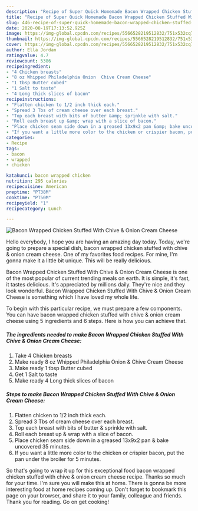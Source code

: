 ```yaml
---
description: "Recipe of Super Quick Homemade Bacon Wrapped Chicken Stuffed With Chive &amp;amp; Onion Cream Cheese"
title: "Recipe of Super Quick Homemade Bacon Wrapped Chicken Stuffed With Chive &amp;amp; Onion Cream Cheese"
slug: 446-recipe-of-super-quick-homemade-bacon-wrapped-chicken-stuffed-with-chive-and-amp-onion-cream-cheese
date: 2020-08-19T17:13:52.925Z
image: https://img-global.cpcdn.com/recipes/5566528219512832/751x532cq70/bacon-wrapped-chicken-stuffed-with-chive-onion-cream-cheese-recipe-main-photo.jpg
thumbnail: https://img-global.cpcdn.com/recipes/5566528219512832/751x532cq70/bacon-wrapped-chicken-stuffed-with-chive-onion-cream-cheese-recipe-main-photo.jpg
cover: https://img-global.cpcdn.com/recipes/5566528219512832/751x532cq70/bacon-wrapped-chicken-stuffed-with-chive-onion-cream-cheese-recipe-main-photo.jpg
author: Ella Jordan
ratingvalue: 4.7
reviewcount: 5386
recipeingredient:
- "4 Chicken breasts"
- "8 oz Whipped Philadelphia Onion  Chive Cream Cheese"
- "1 tbsp Butter cubed"
- "1 Salt to taste"
- "4 Long thick slices of bacon"
recipeinstructions:
- "Flatten chicken to 1/2 inch thick each."
- "Spread 3 Tbs of cream cheese over each breast."
- "Top each breast with bits of butter &amp; sprinkle with salt."
- "Roll each breast up &amp; wrap with a slice of bacon."
- "Place chicken seam side down in a greased 13x9x2 pan &amp; bake uncovered 35 minutes."
- "If you want a little more color to the chicken or crispier bacon, put the pan under the broiler for 5 minutes."
categories:
- Recipe
tags:
- bacon
- wrapped
- chicken

katakunci: bacon wrapped chicken 
nutrition: 295 calories
recipecuisine: American
preptime: "PT38M"
cooktime: "PT50M"
recipeyield: "1"
recipecategory: Lunch

---
```



![Bacon Wrapped Chicken Stuffed With Chive &amp; Onion Cream Cheese](https://img-global.cpcdn.com/recipes/5566528219512832/751x532cq70/bacon-wrapped-chicken-stuffed-with-chive-onion-cream-cheese-recipe-main-photo.jpg)

Hello everybody, I hope you are having an amazing day today. Today, we're going to prepare a special dish, bacon wrapped chicken stuffed with chive &amp; onion cream cheese. One of my favorites food recipes. For mine, I'm gonna make it a little bit unique. This will be really delicious.



Bacon Wrapped Chicken Stuffed With Chive &amp; Onion Cream Cheese is one of the most popular of current trending meals on earth. It is simple, it's fast, it tastes delicious. It's appreciated by millions daily. They're nice and they look wonderful. Bacon Wrapped Chicken Stuffed With Chive &amp; Onion Cream Cheese is something which I have loved my whole life.


To begin with this particular recipe, we must prepare a few components. You can have bacon wrapped chicken stuffed with chive &amp; onion cream cheese using 5 ingredients and 6 steps. Here is how you can achieve that.

<!--inarticleads1-->

##### The ingredients needed to make Bacon Wrapped Chicken Stuffed With Chive &amp; Onion Cream Cheese:

1. Take 4 Chicken breasts
1. Make ready 8 oz Whipped Philadelphia Onion &amp; Chive Cream Cheese
1. Make ready 1 tbsp Butter cubed
1. Get 1 Salt to taste
1. Make ready 4 Long thick slices of bacon




<!--inarticleads2-->

##### Steps to make Bacon Wrapped Chicken Stuffed With Chive &amp; Onion Cream Cheese:

1. Flatten chicken to 1/2 inch thick each.
1. Spread 3 Tbs of cream cheese over each breast.
1. Top each breast with bits of butter &amp; sprinkle with salt.
1. Roll each breast up &amp; wrap with a slice of bacon.
1. Place chicken seam side down in a greased 13x9x2 pan &amp; bake uncovered 35 minutes.
1. If you want a little more color to the chicken or crispier bacon, put the pan under the broiler for 5 minutes.




So that's going to wrap it up for this exceptional food bacon wrapped chicken stuffed with chive &amp; onion cream cheese recipe. Thanks so much for your time. I'm sure you will make this at home. There is gonna be more interesting food at home recipes coming up. Don't forget to bookmark this page on your browser, and share it to your family, colleague and friends. Thank you for reading. Go on get cooking!
